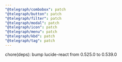 ```yaml
---
"@telegraph/combobox": patch
"@telegraph/button": patch
"@telegraph/filter": patch
"@telegraph/modal": patch
"@telegraph/icon": patch
"@telegraph/menu": patch
"@telegraph/kbd": patch
"@telegraph/tag": patch
---
```


chore(deps): bump lucide-react from 0.525.0 to 0.539.0
